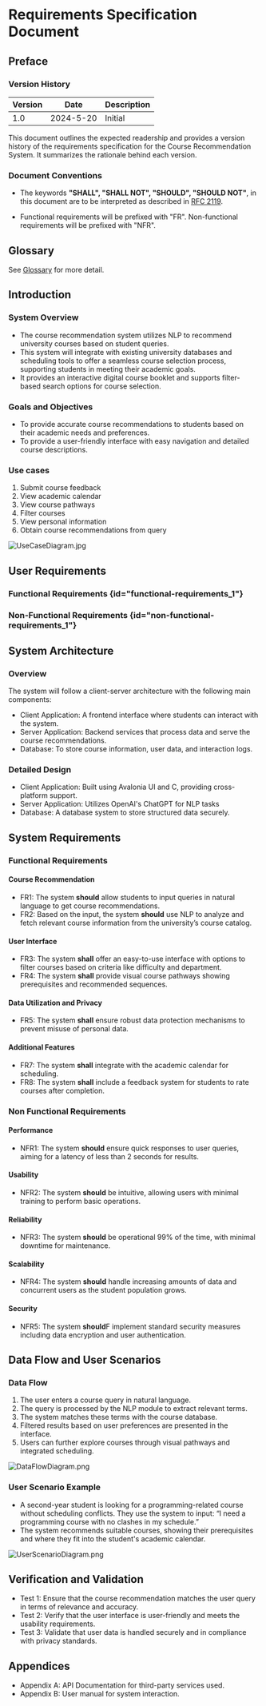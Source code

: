 <show-structure for="chapter" depth="3"/>

# Requirements Specification Document

## Preface

### Version History

| Version | Date      | Description |
|---------|-----------|-------------|
| 1.0     | 2024-5-20 | Initial     |

This document outlines the expected readership and provides a version history of the requirements specification for the Course
Recommendation System. It summarizes the rationale behind each version.

### Document Conventions

* The keywords **"SHALL", "SHALL NOT", "SHOULD", "SHOULD NOT"**, in this document are to be interpreted as described
  in [RFC 2119](https://datatracker.ietf.org/doc/html/rfc2119).

* Functional requirements will be prefixed with "FR". Non-functional requirements will be prefixed with "NFR".

## Glossary

See [Glossary](Glossary.md#requirement-specification-document "Glossary for Requirement Specification Document") for more detail.

## Introduction

### System Overview

* The course recommendation system utilizes NLP to recommend university courses based on student queries.
* This system will integrate with existing university databases and scheduling tools
  to offer a seamless course selection process, supporting students in meeting their academic goals.
* It provides an interactive digital course booklet and supports filter-based search options for course selection.

### Goals and Objectives

* To provide accurate course recommendations to students based on their academic needs and preferences.
* To provide a user-friendly interface with easy navigation and detailed course descriptions.

### Use cases

1. Submit course feedback
2. View academic calendar
3. View course pathways
4. Filter courses
5. View personal information
6. Obtain course recommendations from query

![UseCaseDiagram.jpg](UseCaseDiagram.jpg)

## User Requirements

### Functional Requirements {id="functional-requirements_1"}

### Non-Functional Requirements {id="non-functional-requirements_1"}

## System Architecture

### Overview

The system will follow a client-server architecture with the following main components:

* Client Application: A frontend interface where students can interact with the system.
* Server Application: Backend services that process data and serve the course recommendations.
* Database: To store course information, user data, and interaction logs.

### Detailed Design

* Client Application: Built using Avalonia UI and C, providing cross-platform support.
* Server Application: Utilizes OpenAI's ChatGPT for NLP tasks
* Database: A database system to store structured data securely.

## System Requirements

### Functional Requirements

#### Course Recommendation

* FR1: The system **should** allow students to input queries in natural language to get course recommendations.
* FR2: Based on the input, the system **should** use NLP to analyze and fetch relevant course information from the university’s course
  catalog.

#### User Interface

* FR3: The system **shall** offer an easy-to-use interface with options to filter courses based on criteria like difficulty and department.
* FR4: The system **shall** provide visual course pathways showing prerequisites and recommended sequences.

#### Data Utilization and Privacy

* FR5: The system **shall** ensure robust data protection mechanisms to prevent misuse of personal data.

#### Additional Features

* FR7: The system **shall** integrate with the academic calendar for scheduling.
* FR8: The system **shall** include a feedback system for students to rate courses after completion.

### Non Functional Requirements

#### Performance

* NFR1: The system **should** ensure quick responses to user queries, aiming for a latency of less than 2 seconds for results.

#### Usability

* NFR2: The system **should** be intuitive, allowing users with minimal training to perform basic operations.

#### Reliability

* NFR3: The system **should** be operational 99% of the time, with minimal downtime for maintenance.

#### Scalability

* NFR4: The system **should** handle increasing amounts of data and concurrent users as the student population grows.

#### Security

* NFR5: The system **should**F implement standard security measures including data encryption and user authentication.

## Data Flow and User Scenarios

### Data Flow

1. The user enters a course query in natural language.
2. The query is processed by the NLP module to extract relevant terms.
3. The system matches these terms with the course database.
4. Filtered results based on user preferences are presented in the interface.
5. Users can further explore courses through visual pathways and integrated scheduling.

![DataFlowDiagram.png](DataFlowDiagram.png)

### User Scenario Example

* A second-year student is looking for a programming-related course without scheduling conflicts. They use the system to input: “I need a
  programming course with no clashes in my schedule.”
* The system recommends suitable courses, showing their prerequisites and where they fit into the student's academic calendar.

![UserScenarioDiagram.png](UserScenarioDiagram.png)

## Verification and Validation

* Test 1: Ensure that the course recommendation matches the user query in terms of relevance and accuracy.
* Test 2: Verify that the user interface is user-friendly and meets the usability requirements.
* Test 3: Validate that user data is handled securely and in compliance with privacy standards.

## Appendices

* Appendix A: API Documentation for third-party services used.
* Appendix B: User manual for system interaction.

